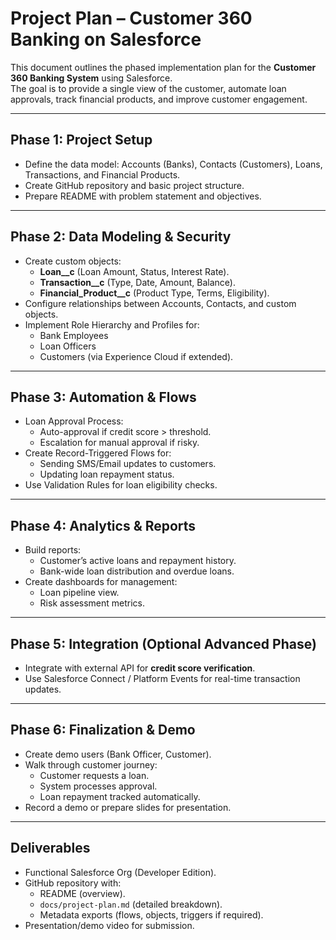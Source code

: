 # Project Plan – Customer 360 Banking on Salesforce

This document outlines the phased implementation plan for the **Customer 360 Banking System** using Salesforce.  
The goal is to provide a single view of the customer, automate loan approvals, track financial products, and improve customer engagement.

---

## Phase 1: Project Setup
- Define the data model: Accounts (Banks), Contacts (Customers), Loans, Transactions, and Financial Products.  
- Create GitHub repository and basic project structure.  
- Prepare README with problem statement and objectives.

---

## Phase 2: Data Modeling & Security
- Create custom objects:
  - **Loan__c** (Loan Amount, Status, Interest Rate).  
  - **Transaction__c** (Type, Date, Amount, Balance).  
  - **Financial_Product__c** (Product Type, Terms, Eligibility).  
- Configure relationships between Accounts, Contacts, and custom objects.  
- Implement Role Hierarchy and Profiles for:
  - Bank Employees  
  - Loan Officers  
  - Customers (via Experience Cloud if extended).  

---

## Phase 3: Automation & Flows
- Loan Approval Process:
  - Auto-approval if credit score > threshold.  
  - Escalation for manual approval if risky.  
- Create Record-Triggered Flows for:
  - Sending SMS/Email updates to customers.  
  - Updating loan repayment status.  
- Use Validation Rules for loan eligibility checks.

---

## Phase 4: Analytics & Reports
- Build reports:
  - Customer’s active loans and repayment history.  
  - Bank-wide loan distribution and overdue loans.  
- Create dashboards for management:
  - Loan pipeline view.  
  - Risk assessment metrics.

---

## Phase 5: Integration (Optional Advanced Phase)
- Integrate with external API for **credit score verification**.  
- Use Salesforce Connect / Platform Events for real-time transaction updates.  

---

## Phase 6: Finalization & Demo
- Create demo users (Bank Officer, Customer).  
- Walk through customer journey:
  - Customer requests a loan.  
  - System processes approval.  
  - Loan repayment tracked automatically.  
- Record a demo or prepare slides for presentation.  

---

## Deliverables
- Functional Salesforce Org (Developer Edition).  
- GitHub repository with:
  - README (overview).  
  - `docs/project-plan.md` (detailed breakdown).  
  - Metadata exports (flows, objects, triggers if required).  
- Presentation/demo video for submission.
